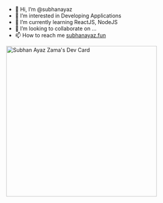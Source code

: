 - 👋 Hi, I’m @subhanayaz
- 👀 I’m interested in Developing Applications
- 🌱 I’m currently learning ReactJS, NodeJS
- 💞️ I’m looking to collaborate on ...
- 📫 How to reach me [subhanayaz.fun](https://subhanayaz.fun/)

<a href="https://app.daily.dev/subhanayazzama"><img src="https://api.daily.dev/devcards/85df0ceadf3649a283cdb56fcfb676e0.png?r=uhb" width="400" alt="Subhan Ayaz Zama's Dev Card"/></a>

<!---
subhanayaz/subhanayaz is a ✨ special ✨ repository because its `README.md` (this file) appears on your GitHub profile.
You can click the Preview link to take a look at your changes.
--->
